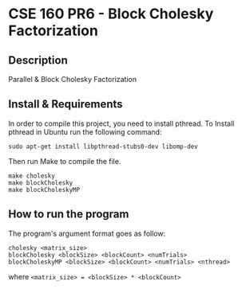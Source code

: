CSE 160 PR6 - Block Cholesky Factorization
=========

Description
-----
Parallel & Block Cholesky Factorization 

Install & Requirements
-----
In order to compile this project, you need to install pthread.
To Install pthread in Ubuntu run the following command:
```
sudo apt-get install libpthread-stubs0-dev libomp-dev
```
Then run Make to compile the file.
```
make cholesky
make blockCholesky
make blockCholeskyMP
```

How to run the program
-----
The program's argument format goes as follow:
```
cholesky <matrix_size>
blockCholesky <blockSize> <blockCount> <numTrials>
blockCholeskyMP <blockSize> <blockCount> <numTrials> <nthread>
```

where ```<matrix_size> = <blockSize> * <blockCount>```
